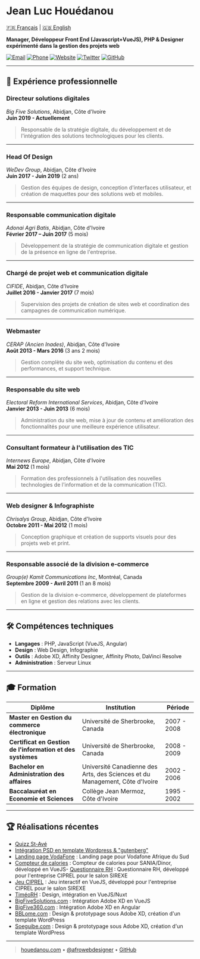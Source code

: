 # **Jean Luc Houédanou**

[🇫🇷 Français](README.md) | [🇬🇧 English](/.github/i18n/README.en.md)

**Manager, Développeur Front End (Javascript+VueJS), PHP & Designer expérimenté dans la gestion des projets web**

[![Email](https://img.shields.io/badge/Email-jeanluc%40houedanou.com-blue)](mailto:jeanluc@houedanou.com)
[![Phone](https://img.shields.io/badge/Phone-%2B225%2007%2048%2034%2082%2021-green)](tel:+22507483482021)
[![Website](https://img.shields.io/badge/Website-houedanou.com-orange)](https://houedanou.com)
[![Twitter](https://img.shields.io/badge/Twitter-%40afrowebdesigner-1DA1F2)](https://twitter.com/afrowebdesigner)
[![GitHub](https://img.shields.io/badge/GitHub-jhouedanou-181717)](https://github.com/jhouedanou)

---

## 💼 **Expérience professionnelle**

### **Directeur solutions digitales**

_Big Five Solutions_, Abidjan, Côte d'Ivoire  
**Juin 2019 - Actuellement**

> Responsable de la stratégie digitale, du développement et de l'intégration des solutions technologiques pour les clients.

---

### **Head Of Design**

_WeDev Group_, Abidjan, Côte d'Ivoire  
**Juin 2017 - Juin 2019** (2 ans)

> Gestion des équipes de design, conception d'interfaces utilisateur, et création de maquettes pour des solutions web et mobiles.

---

### **Responsable communication digitale**

_Adonai Agri Batis_, Abidjan, Côte d'Ivoire  
**Février 2017 – Juin 2017** (5 mois)

> Développement de la stratégie de communication digitale et gestion de la présence en ligne de l'entreprise.

---

### **Chargé de projet web et communication digitale**

_CIFIDE_, Abidjan, Côte d'Ivoire  
**Juillet 2016 - Janvier 2017** (7 mois)

> Supervision des projets de création de sites web et coordination des campagnes de communication numérique.

---

### **Webmaster**

_CERAP (Ancien Inades)_, Abidjan, Côte d'Ivoire  
**Août 2013 - Mars 2016** (3 ans 2 mois)

> Gestion complète du site web, optimisation du contenu et des performances, et support technique.

---

### **Responsable du site web**

_Electoral Reform International Services_, Abidjan, Côte d'Ivoire  
**Janvier 2013 - Juin 2013** (6 mois)

> Administration du site web, mise à jour de contenu et amélioration des fonctionnalités pour une meilleure expérience utilisateur.

---

### **Consultant formateur à l'utilisation des TIC**

_Internews Europe_, Abidjan, Côte d'Ivoire  
**Mai 2012** (1 mois)

> Formation des professionnels à l'utilisation des nouvelles technologies de l'information et de la communication (TIC).

---

### **Web designer & Infographiste**

_Chrisalys Group_, Abidjan, Côte d'Ivoire  
**Octobre 2011 - Mai 2012** (1 mois)

> Conception graphique et création de supports visuels pour des projets web et print.

---

### **Responsable associé de la division e-commerce**

_Group(e) Kamit Communications Inc_, Montréal, Canada  
**Septembre 2009 - Avril 2011** (1 an 8 mois)

> Gestion de la division e-commerce, développement de plateformes en ligne et gestion des relations avec les clients.

---

## 🛠 **Compétences techniques**

- **Langages** : PHP, JavaScript (VueJS, Angular)
- **Design** : Web Design, Infographie
- **Outils** : Adobe XD, Affinity Designer, Affinity Photo, DaVinci Resolve
- **Administration** : Serveur Linux

---

## 🎓 **Formation**

| Diplôme                                                    | Institution                                                                  | Période     |
| ---------------------------------------------------------- | ---------------------------------------------------------------------------- | ----------- |
| **Master en Gestion du commerce électronique**             | Université de Sherbrooke, Canada                                             | 2007 - 2008 |
| **Certificat en Gestion de l'information et des systèmes** | Université de Sherbrooke, Canada                                             | 2008 - 2009 |
| **Bachelor en Administration des affaires**                | Université Canadienne des Arts, des Sciences et du Management, Côte d'Ivoire | 2002 - 2006 |
| **Baccalauréat en Economie et Sciences**                   | Collège Jean Mermoz, Côte d'Ivoire                                           | 1995 - 2002 |

---

## 🏆 **Réalisations récentes**

- [Quizz St-Avé](https://quizzstave.netlify.app/)
- [Intégration PSD en template Wordpress & "gutenberg"](https://soboa95ans.com)
- [Landing page VodaFone](https://txtengage-vodafone.vercel.app/) : Landing page pour Vodafone Afrique du Sud
- [Compteur de calories](https://dinor-calorie-counter-alt.vercel.app/) : Compteur de calories pour SANIA/Dinor, développé en VueJS- [Questionnaire RH](https://ciprelrh.netlify.app/) : Questionnaire RH, développé pour l'entreprise CIPREL pour le salon SIREXE
- [Jeu CIPREL](https://jeuciprel.vercel.app/) : Jeu interactif en VueJS, développé pour l'entreprise CIPREL pour le salon SIREXE
- [TiméoRH](https://timeo-rh.vercel.app/) : Design, intégration en VueJS/Nuxt
- [BigFiveSolutions.com](https://bigfivesolutions.com/) : Intégration Adobe XD en VueJS
- [BigFive360.com](https://bigfive360.com) : Intégration Adobe XD en Angular
- [BBLome.com](https://bblome.com) : Design & prototypage sous Adobe XD, création d'un template WordPress
- [Soeguibe.com](https://soeguibe.com) : Design & prototypage sous Adobe XD, création d'un template WordPress

---

> [houedanou.com](https://houedanou.com) • [@afrowebdesigner](https://twitter.com/afrowebdesigner) • [GitHub](https://github.com/jhouedanou)
